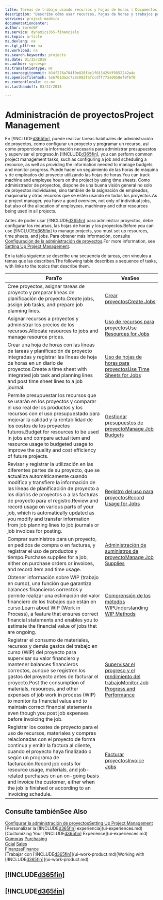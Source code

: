 ```yaml
---
title: Tareas de trabajo usando recursos y hojas de horas | Documentos de Microsoft
description: "Describe cómo usar recursos, hojas de horas y trabajos para administrar proyectos."
services: project-madeira
documentationcenter: 
author: SorenGP
ms.service: dynamics365-financials
ms.topic: article
ms.devlang: na
ms.tgt_pltfrm: na
ms.workload: na
ms.search.keywords: projects
ms.date: 01/25/2018
ms.author: sgroespe
ms.translationtype: HT
ms.sourcegitcommit: b34f276a764f0e828fbc1f015429df9852242a4c
ms.openlocfilehash: 5e6701da2c728c092fafccdff772e0058ef9f6f0
ms.contentlocale: es-mx
ms.lasthandoff: 03/22/2018

---
```

# <a name="project-management"></a><span data-ttu-id="c4066-103">Administración de proyectos</span><span class="sxs-lookup"><span data-stu-id="c4066-103">Project Management</span></span>
<span data-ttu-id="c4066-104">En [!INCLUDE[d365fin](includes/d365fin_md.md)], puede realizar tareas habituales de administración de proyectos, como configurar un proyecto y programar un recurso, así como proporcionar la información necesaria para administrar presupuestos y supervisar el progreso.</span><span class="sxs-lookup"><span data-stu-id="c4066-104">In [!INCLUDE[d365fin](includes/d365fin_md.md)], you can perform common project management tasks, such as configuring a job and scheduling a resource, as well as providing the information needed to manage budgets and monitor progress.</span></span> <span data-ttu-id="c4066-105">Puede hacer un seguimiento de las horas de máquina y de empleados del proyecto utilizando las hojas de horas.</span><span class="sxs-lookup"><span data-stu-id="c4066-105">You can track machine and employee hours on the project by using time sheets.</span></span> <span data-ttu-id="c4066-106">Como administrador de proyectos, dispone de una buena visión general no solo de proyectos individuales, sino también de la asignación de empleados, maquinaria y otros recursos que se estén usando en todos los proyectos.</span><span class="sxs-lookup"><span data-stu-id="c4066-106">As a project manager, you have a good overview, not only of individual jobs, but also of the allocation of employees, machinery and other resources being used in all projects.</span></span>

<span data-ttu-id="c4066-107">Antes de poder usar [!INCLUDE[d365fin](includes/d365fin_md.md)] para administrar proyectos, debe configurar los recursos, las hojas de horas y los proyectos.</span><span class="sxs-lookup"><span data-stu-id="c4066-107">Before you can use [!INCLUDE[d365fin](includes/d365fin_md.md)] to manage projects, you must set up resources, time sheets, and jobs.</span></span> <span data-ttu-id="c4066-108">Para obtener más información, consulte [Configuración de la administración de proyectos](projects-setup-projects.md).</span><span class="sxs-lookup"><span data-stu-id="c4066-108">For more information, see [Setting Up Project Management](projects-setup-projects.md).</span></span>  

<span data-ttu-id="c4066-109">En la tabla siguiente se describe una secuencia de tareas, con vínculos a temas que las describen.</span><span class="sxs-lookup"><span data-stu-id="c4066-109">The following table describes a sequence of tasks, with links to the topics that describe them.</span></span>

| <span data-ttu-id="c4066-110">Para</span><span class="sxs-lookup"><span data-stu-id="c4066-110">To</span></span> | <span data-ttu-id="c4066-111">Vea</span><span class="sxs-lookup"><span data-stu-id="c4066-111">See</span></span> |
| --- | --- |
| <span data-ttu-id="c4066-112">Cree proyectos, asignar tareas de proyecto y preparar líneas de planificación de proyecto.</span><span class="sxs-lookup"><span data-stu-id="c4066-112">Create jobs, assign job tasks, and prepare job planning lines.</span></span> |[<span data-ttu-id="c4066-113">Crear proyectos</span><span class="sxs-lookup"><span data-stu-id="c4066-113">Create Jobs</span></span>](projects-how-create-jobs.md) |
| <span data-ttu-id="c4066-114">Asignar recursos a proyectos y administrar los precios de los recursos.</span><span class="sxs-lookup"><span data-stu-id="c4066-114">Allocate resources to jobs and manage resource prices.</span></span> |[<span data-ttu-id="c4066-115">Uso de recursos para proyectos</span><span class="sxs-lookup"><span data-stu-id="c4066-115">Use Resources for Jobs</span></span>](projects-how-use-resources.md) |
| <span data-ttu-id="c4066-116">Crear una hoja de horas con las líneas de tareas y planificación de proyecto integradas y registrar las líneas de hoja de horas en un diario de proyectos.</span><span class="sxs-lookup"><span data-stu-id="c4066-116">Create a time sheet with integrated job task and planning lines and post time sheet lines to a job journal.</span></span> |[<span data-ttu-id="c4066-117">Uso de hojas de horas para proyectos</span><span class="sxs-lookup"><span data-stu-id="c4066-117">Use Time Sheets for Jobs</span></span>](projects-how-use-time-sheets.md) |
| <span data-ttu-id="c4066-118">Permite presupuestar los recursos que se usarán en los proyectos y comparar el uso real de los productos y los recursos con el uso presupuestado para mejorar la calidad y la rentabilidad de los costos de los proyectos futuros.</span><span class="sxs-lookup"><span data-stu-id="c4066-118">Budget for resources to be used in jobs and compare actual item and resource usage to budgeted usage to improve the quality and cost efficiency of future projects.</span></span> |[<span data-ttu-id="c4066-119">Gestionar presupuestos de proyecto</span><span class="sxs-lookup"><span data-stu-id="c4066-119">Manage Job Budgets</span></span>](projects-how-manage-budgets.md) |
| <span data-ttu-id="c4066-120">Revisar y registrar la utilización en las diferentes partes de su proyecto, que se actualiza automáticamente cuando modifica y transfiere la información de las líneas de planificación de proyecto a los diarios de proyectos o a las facturas de proyecto para el registro.</span><span class="sxs-lookup"><span data-stu-id="c4066-120">Review and record usage on various parts of your job, which is automatically updated as you modify and transfer information from job planning lines to job journals or job invoices for posting.</span></span> |[<span data-ttu-id="c4066-121">Registro del uso para proyectos</span><span class="sxs-lookup"><span data-stu-id="c4066-121">Record Usage for Jobs</span></span>](projects-how-record-job-usage.md) |
| <span data-ttu-id="c4066-122">Comprar suministros para un proyecto, en pedidos de compra o en facturas, y registrar el uso de productos y tiempo.</span><span class="sxs-lookup"><span data-stu-id="c4066-122">Purchase supplies for a job, either on purchase orders or invoices, and record item and time usage.</span></span> |[<span data-ttu-id="c4066-123">Administración de suministros de proyecto</span><span class="sxs-lookup"><span data-stu-id="c4066-123">Manage Job Supplies</span></span>](projects-how-manage-project-supplies.md) |
| <span data-ttu-id="c4066-124">Obtener información sobre WIP (trabajo en curso), una función que garantiza balances financieros correctos y permite realizar una estimación del valor financiero de los trabajos que están en curso.</span><span class="sxs-lookup"><span data-stu-id="c4066-124">Learn about WIP (Work in Process), a feature that ensures correct financial statements and enables you to estimate the financial value of jobs that are ongoing.</span></span> |[<span data-ttu-id="c4066-125">Comprensión de los métodos WIP</span><span class="sxs-lookup"><span data-stu-id="c4066-125">Understanding WIP Methods</span></span>](projects-understanding-wip.md) |
| <span data-ttu-id="c4066-126">Registrar el consumo de materiales, recursos y demás gastos del trabajo en curso (WIP) del proyecto para supervisar su valor financiero y mantener balances financieros correctos, aunque se registren los gastos del proyecto antes de facturar el proyecto.</span><span class="sxs-lookup"><span data-stu-id="c4066-126">Post the consumption of materials, resources, and other expenses of job work in process (WIP) to monitor its financial value and to maintain correct financial statements even though you post job expenses before invoicing the job.</span></span> |[<span data-ttu-id="c4066-127">Supervisar el progreso y el rendimiento del trabajo</span><span class="sxs-lookup"><span data-stu-id="c4066-127">Monitor Job Progress and Performance</span></span>](projects-how-monitor-progress-performance.md) |
| <span data-ttu-id="c4066-128">Registrar los costes de proyecto para el uso de recursos, materiales y compras relacionadas con el proyecto de forma continua y emitir la factura al cliente, cuando el proyecto haya finalizado o según un programa de facturación.</span><span class="sxs-lookup"><span data-stu-id="c4066-128">Record job costs for resource usage, materials, and job-related purchases on an on-going basis and invoice the customer, either when the job is finished or according to an invoicing schedule.</span></span> |[<span data-ttu-id="c4066-129">Facturar proyectos</span><span class="sxs-lookup"><span data-stu-id="c4066-129">Invoice Jobs</span></span>](projects-how-invoice-jobs.md) |

## <a name="see-also"></a><span data-ttu-id="c4066-130">Consulte también</span><span class="sxs-lookup"><span data-stu-id="c4066-130">See Also</span></span>
[<span data-ttu-id="c4066-131">Configurar la administración de proyectos</span><span class="sxs-lookup"><span data-stu-id="c4066-131">Setting Up Project Management</span></span>](projects-setup-projects.md)  
<span data-ttu-id="c4066-132">[Personalizar la [!INCLUDE[d365fin](includes/d365fin_md.md)] experiencia](ui-experiences.md)    </span><span class="sxs-lookup"><span data-stu-id="c4066-132">[Customizing Your [!INCLUDE[d365fin](includes/d365fin_md.md)] Experience](ui-experiences.md)    </span></span>  
<span data-ttu-id="c4066-133">[Compras](purchasing-manage-purchasing.md)       </span><span class="sxs-lookup"><span data-stu-id="c4066-133">[Purchasing](purchasing-manage-purchasing.md)       </span></span>  
<span data-ttu-id="c4066-134">[Ccial](sales-manage-sales.md)  </span><span class="sxs-lookup"><span data-stu-id="c4066-134">[Sales](sales-manage-sales.md)  </span></span>  
[<span data-ttu-id="c4066-135">Finanzas</span><span class="sxs-lookup"><span data-stu-id="c4066-135">Finance</span></span>](finance.md)  
<span data-ttu-id="c4066-136">[Trabajar con [!INCLUDE[d365fin](includes/d365fin_md.md)]](ui-work-product.md)</span><span class="sxs-lookup"><span data-stu-id="c4066-136">[Working with [!INCLUDE[d365fin](includes/d365fin_md.md)]](ui-work-product.md)</span></span>  

## [!INCLUDE[d365fin](includes/free_trial_md.md)]  
## [!INCLUDE[d365fin](includes/training_link_md.md)]


